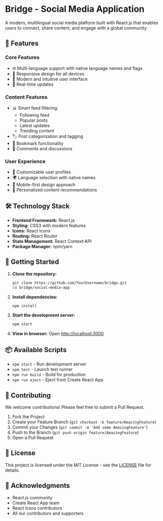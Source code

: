 # Bridge - Social Media Application

A modern, multilingual social media platform built with React.js that enables users to connect, share content, and engage with a global community.

## 🌟 Features

### Core Features
- 🌐 Multi-language support with native language names and flags
- 📱 Responsive design for all devices
- 🎨 Modern and intuitive user interface
- 🔄 Real-time updates

### Content Features
- 📊 Smart feed filtering:
  - Following feed
  - Popular posts
  - Latest updates
  - Trending content
- 🏷️ Post categorization and tagging
- 🔖 Bookmark functionality
- 💬 Comments and discussions

### User Experience
- 👤 Customizable user profiles
- 🌍 Language selection with native names
- 📱 Mobile-first design approach
- 🎯 Personalized content recommendations

## 🛠️ Technology Stack

- **Frontend Framework:** React.js
- **Styling:** CSS3 with modern features
- **Icons:** React Icons
- **Routing:** React Router
- **State Management:** React Context API
- **Package Manager:** npm/yarn

## 🚀 Getting Started

1. **Clone the repository:**
   ```bash
   git clone https://github.com/YourUsername/bridge.git
   cd bridge/social-media-app
   ```

2. **Install dependencies:**
   ```bash
   npm install
   ```

3. **Start the development server:**
   ```bash
   npm start
   ```

4. **View in browser:**
   Open [http://localhost:3000](http://localhost:3000)

## 📦 Available Scripts

- `npm start` - Run development server
- `npm test` - Launch test runner
- `npm run build` - Build for production
- `npm run eject` - Eject from Create React App

## 🤝 Contributing

We welcome contributions! Please feel free to submit a Pull Request.

1. Fork the Project
2. Create your Feature Branch (`git checkout -b feature/AmazingFeature`)
3. Commit your Changes (`git commit -m 'Add some AmazingFeature'`)
4. Push to the Branch (`git push origin feature/AmazingFeature`)
5. Open a Pull Request

## 📄 License

This project is licensed under the MIT License - see the [LICENSE](LICENSE) file for details.

## 🙏 Acknowledgments

- React.js community
- Create React App team
- React Icons contributors
- All our contributors and supporters
